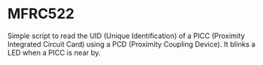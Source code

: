 # MFRC522
Simple script to read the UID (Unique Identification) of a PICC (Proximity Integrated Circuit Card) using a PCD (Proximity Coupling Device).
It blinks a LED when a PICC is near by.
